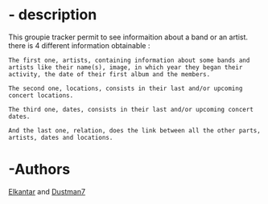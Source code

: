 # - description
This groupie tracker permit to see informaition about a band or an artist.
  there is 4 different information obtainable :

    The first one, artists, containing information about some bands and artists like their name(s), image, in which year they began their activity, the date of their first album and the members.

    The second one, locations, consists in their last and/or upcoming concert locations.

    The third one, dates, consists in their last and/or upcoming concert dates.

    And the last one, relation, does the link between all the other parts, artists, dates and locations.

# -Authors
[Elkantar](https://github.com/Elkantar) and [Dustman7](https://github.com/Dustman7)
